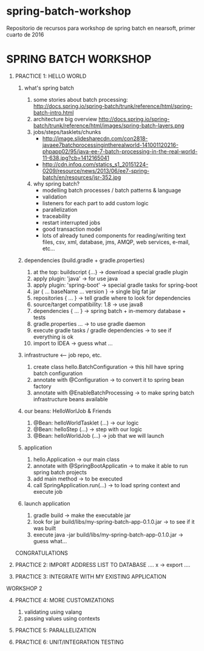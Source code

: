 # spring-batch-workshop
Repositorio de recursos para workshop de spring batch en nearsoft, primer cuarto de 2016
 
SPRING BATCH WORKSHOP
=====================

1. PRACTICE 1: HELLO WORLD
    1. what's spring batch
        1. some stories about batch processing:
            http://docs.spring.io/spring-batch/trunk/reference/html/spring-batch-intro.html
        1. architecture big overview
            http://docs.spring.io/spring-batch/trunk/reference/html/images/spring-batch-layers.png
        1. jobs/steps/tasklets/chunks
            - http://image.slidesharecdn.com/con2818-javaee7batchprocessingintherealworld-141001120216-phpapp02/95/java-ee-7-batch-processing-in-the-real-world-11-638.jpg?cb=1412165041
            - http://cdn.infoq.com/statics_s1_20151224-0209/resource/news/2013/06/ee7-spring-batch/en/resources/jsr-352.jpg
        1. why spring batch?
            * modelling batch processes / batch patterns & language
            * validation
            * listeners for each part to add custom logic
            * parallelization
            * traceability
            * restart interrupted jobs
            * good transaction model
            * lots of already tuned components for reading/writing text files, csv, xml, database, jms, AMQP, web services, e-mail, etc...

    1. dependencies (build.gradle + gradle.properties)
        1. at the top: buildscript {...}
            -> download a special gradle plugin
        1. apply plugin: 'java' 
            -> for use java
        1. apply plugin: 'spring-boot' 
            -> special gradle tasks for spring-boot
        1. jar { ... baseName ... version } 
            -> single big fat jar
        1. repositories { ... } 
            -> tell gradle where to look for dependencies
        1. source/target compatibility: 1.8 
            -> use java8
        1. dependencies { ... } 
            -> spring batch + in-memory database + tests
        1. gradle.properties ... 
            -> to use gradle daemon
        1. execute gradle tasks / gradle dependencies 
            -> to see if everything is ok
        1. import to IDEA
            -> guess what ...

    1. infrastructure <-- job repo, etc.
        1. create class hello.BatchConfiguration 
            -> this hill have spring batch configuration
        1. annotate with @Configuration 
            -> to convert it to spring bean factory
        1. annotate with @EnableBatchProcessing 
            -> to make spring batch infrastructure beans available

    1. our beans: HelloWorlJob & Friends
        1. @Bean: helloWorldTasklet (...) 
            -> our logic
        1. @Bean: helloStep (...) 
            -> step with our logic
        1. @Bean: helloWorldJob (...) 
            -> job that we will launch

    1. application
        1. hello.Application 
            -> our main class
        1. annotate with @SpringBootApplicatin 
            -> to make it able to run spring batch projects
        1. add main method 
            -> to be executed
        1. call SpringApplication.run(...) 
            -> to load spring context and execute job

    1. launch application
        1. gradle build
            -> make the executable jar
        1. look for jar build/libs/my-spring-batch-app-0.1.0.jar
            -> to see if it was built
        1. execute java -jar build/libs/my-spring-batch-app-0.1.0.jar
            -> guess what...

    CONGRATULATIONS

2. PRACTICE 2: IMPORT ADDRESS LIST TO DATABASE
    ....
    x -> export ....

3. PRACTICE 3: INTEGRATE WITH MY EXISTING APPLICATION

WORKSHOP 2

4. PRACTICE 4: MORE CUSTOMIZATIONS
    1. validating using valang
    1. passing values using contexts

5. PRACTICE 5: PARALLELIZATION

6. PRACTICE 6: UNIT/INTEGRATION TESTING